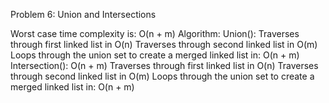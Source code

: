 Problem 6: Union and Intersections

Worst case time complexity is: O(n + m)
    Algorithm:
        Union():
            Traverses through first linked list in O(n)
            Traverses through second linked list in O(m)
            Loops through the union set to create a merged linked list in: O(n + m)
        Intersection(): O(n + m)
            Traverses through first linked list in O(n)
            Traverses through second linked list in O(m)
            Loops through the union set to create a merged linked list in: O(n + m)
